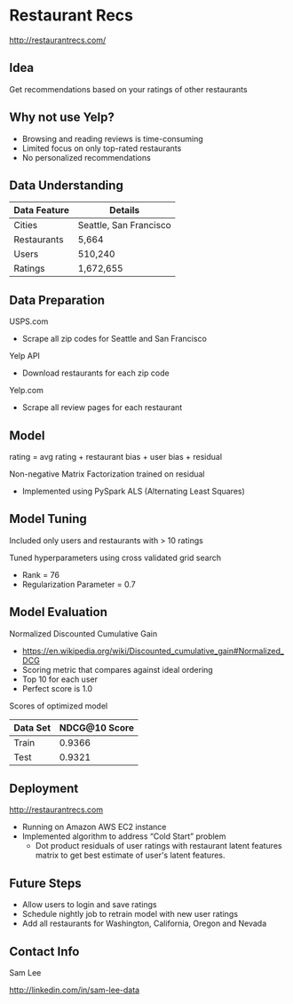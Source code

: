 Restaurant Recs
===============
http://restaurantrecs.com/


Idea
----
Get recommendations based on your ratings of other restaurants


Why not use Yelp?
-----------------
* Browsing and reading reviews is time-consuming
* Limited focus on only top-rated restaurants
* No personalized recommendations


Data Understanding
------------------
| Data Feature | Details |
| ------------ | --- | 
| Cities       | Seattle, San Francisco |
| Restaurants  | 5,664 |
| Users        | 510,240 |
| Ratings      | 1,672,655 |


Data Preparation
----------------
USPS.com
* Scrape all zip codes for Seattle and San Francisco

Yelp API
* Download restaurants for each zip code

Yelp.com
* Scrape all review pages for each restaurant


Model
-----
rating = avg rating + restaurant bias + user bias + residual

Non-negative Matrix Factorization trained on residual
* Implemented using PySpark ALS (Alternating Least Squares)


Model Tuning
------------
Included only users and restaurants with > 10 ratings

Tuned hyperparameters using cross validated grid search
* Rank = 76
* Regularization Parameter = 0.7


Model Evaluation
----------------
Normalized Discounted Cumulative Gain
* https://en.wikipedia.org/wiki/Discounted_cumulative_gain#Normalized_DCG
* Scoring metric that compares against ideal ordering
* Top 10 for each user
* Perfect score is 1.0

Scores of optimized model

| Data Set | NDCG@10 Score |
| -------- | ------------- |
| Train    | 0.9366 |
| Test     | 0.9321 |


Deployment
----------
http://restaurantrecs.com

* Running on Amazon AWS EC2 instance
* Implemented algorithm to address “Cold Start” problem
  * Dot product residuals of user ratings with restaurant latent features matrix
    to get best estimate of user's latent features.


Future Steps
------------
* Allow users to login and save ratings
* Schedule nightly job to retrain model with new user ratings
* Add all restaurants for Washington, California, Oregon and Nevada


Contact Info
------------
Sam Lee

http://linkedin.com/in/sam-lee-data
